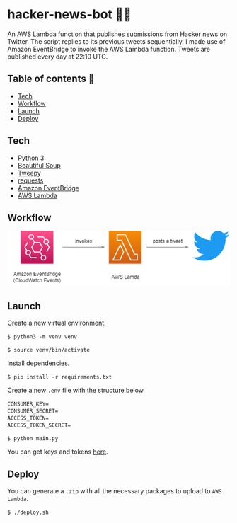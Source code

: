# hacker-news-bot 👩‍💻

An AWS Lambda function that publishes submissions from Hacker news on Twitter. The script replies to its previous tweets sequentially. I made use of Amazon EventBridge to invoke the AWS Lambda function. Tweets are published every day at 22:10 UTC.

## Table of contents 📕
- [Tech](#tech)
- [Workflow](#workflow)
- [Launch](#launch)
- [Deploy](#deploy)


## Tech
- [Python 3]()
- [Beautiful Soup](https://www.crummy.com/software/BeautifulSoup/bs4/doc/)
- [Tweepy](https://docs.tweepy.org/en/stable/)
- [requests](https://pypi.org/project/requests/)
- [Amazon EventBridge](https://aws.amazon.com/eventbridge/)
- [AWS Lambda](https://aws.amazon.com/lambda/)

## Workflow 
![workflow-image](/assets/workflow.png)


## Launch

Create a new virtual environment.
```
$ python3 -m venv venv
```

```
$ source venv/bin/activate
```

Install dependencies.
```
$ pip install -r requirements.txt
```

Create a new `.env` file with the structure below.
```
CONSUMER_KEY=
CONSUMER_SECRET=
ACCESS_TOKEN=
ACCESS_TOKEN_SECRET=
```

```
$ python main.py
```


You can get keys and tokens [here](https://developer.twitter.com/en/portal/dashboard).

## Deploy

You can generate a `.zip` with all the necessary packages to upload to `AWS Lambda`.

```
$ ./deploy.sh
```
